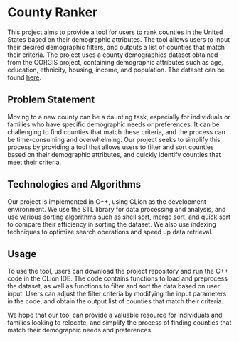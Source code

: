 # County Ranker

This project aims to provide a tool for users to rank counties in the United States based on their demographic attributes. The tool allows users to input their desired demographic filters, and outputs a list of counties that match their criteria. The project uses a county demographics dataset obtained from the CORGIS project, containing demographic attributes such as age, education, ethnicity, housing, income, and population. 
The dataset can be found [here](https://think.cs.vt.edu/corgis/python/county_demographics/).

## Problem Statement
Moving to a new county can be a daunting task, especially for individuals or families who have specific demographic needs or preferences. It can be challenging to find counties that match these criteria, and the process can be time-consuming and overwhelming. Our project seeks to simplify this process by providing a tool that allows users to filter and sort counties based on their demographic attributes, and quickly identify counties that meet their criteria.

## Technologies and Algorithms
Our project is implemented in C++, using CLion as the development environment. We use the STL library for data processing and analysis, and use various sorting algorithms such as shell sort, merge sort, and quick sort to compare their efficiency in sorting the dataset. We also use indexing techniques to optimize search operations and speed up data retrieval.

## Usage
To use the tool, users can download the project repository and run the C++ code in the CLion IDE. The code contains functions to load and preprocess the dataset, as well as functions to filter and sort the data based on user input. Users can adjust the filter criteria by modifying the input parameters in the code, and obtain the output list of counties that match their criteria.

We hope that our tool can provide a valuable resource for individuals and families looking to relocate, and simplify the process of finding counties that match their demographic needs and preferences.
